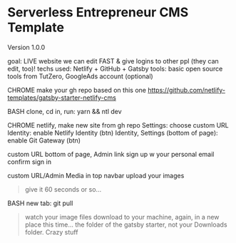 # Serverless Entrepreneur CMS Template
Version 1.0.0

goal: LIVE website we can edit FAST & give logins to other ppl (they can edit, too)!
techs used: Netlify + GitHub + Gatsby
tools: basic open source tools from TutZero, GoogleAds account (optional)

CHROME
make your gh repo based on this one
  https://github.com/netlify-templates/gatsby-starter-netlify-cms

BASH
clone, cd in, run:
  yarn && ntl dev

CHROME
netlify, make new site from gh repo
  Settings:
    choose custom URL
  Identity:
    enable Netlify Identity (btn)
  Identity, Settings (bottom of page):
    enable Git Gateway (btn)

custom URL
  bottom of page, Admin link
  sign up w your personal email
    confirm
    sign in

custom URL/Admin
  Media in top navbar
    upload your images

> give it 60 seconds or so...

BASH
  new tab:
    git pull

> watch your image files download to your machine, again, in a new place this time... the folder of the gatsby starter, not your Downloads folder. Crazy stuff
